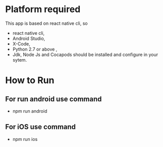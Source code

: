 # Platform required
  This app is based on react native cli, so 
  * react native cli,
  * Android Studio,
  * X-Code,
  * Python 2.7 or above ,
  * Jdk, Node Js and Cocapods should
  be installed and configure in your sytem.
  
 # How to Run
 ## For run android use command 
  * npm run android
  
## For iOS use command
  * npm run ios
